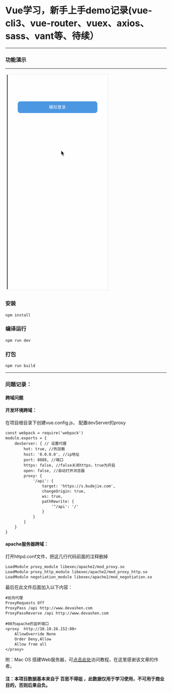 # Vue学习，新手上手demo记录(vue-cli3、vue-router、vuex、axios、sass、vant等、待续）
---

### 功能演示
---

<img style="background-color:#F6F8FA;padding:5px;" src="./screenshot/demo.gif"/>

### 安装
```
npm install
```

### 编译运行
```
npm run dev

```

### 打包
```
npm run build

```

---
### 问题记录：
#### 跨域问题
#### 开发环境跨域：  
在项目根目录下创建vue.config.js， 配置devServer的proxy

```
const webpack = require('webpack')
module.exports = {
    devServer: { // 设置代理
        hot: true, //热加载
        host: '0.0.0.0', //ip地址
        port: 8888, //端口
        https: false, //false关闭https，true为开启
        open: false, //自动打开浏览器
        proxy: {
            '/api': {
                target: 'https://s.budejie.com',
                changeOrigin: true,
                ws: true,
                pathRewrite: {
                    '^/api': '/'
                }
            }
        }
    }
}
```
#### apache服务器跨域：
打开httpd.conf文件，把这几行代码前面的注释删掉  

```
LoadModule proxy_module libexec/apache2/mod_proxy.so  
LoadModule proxy_http_module libexec/apache2/mod_proxy_http.so  
LoadModule negotiation_module libexec/apache2/mod_negotiation.so  

```
最后在此文件后面加入以下内容：

```
#反向代理
ProxyRequests Off
ProxyPass /api http://www.devashen.com
ProxyPassReverse /api http://www.devashen.com
 
#80为apache的监听端口
<proxy  http://10.10.26.152:80>
    AllowOverride None
    Order Deny,Allow
    Allow from all
</proxy>

```
附：Mac OS 搭建Web服务器，可[点击此处](https://www.jianshu.com/p/d006a34a343f)访问教程，在这里感谢该文章的作者。


#### 注：本项目数据基本来自于 百思不得姐 ，此数据仅用于学习使用，不可用于商业目的，否则后果自负。